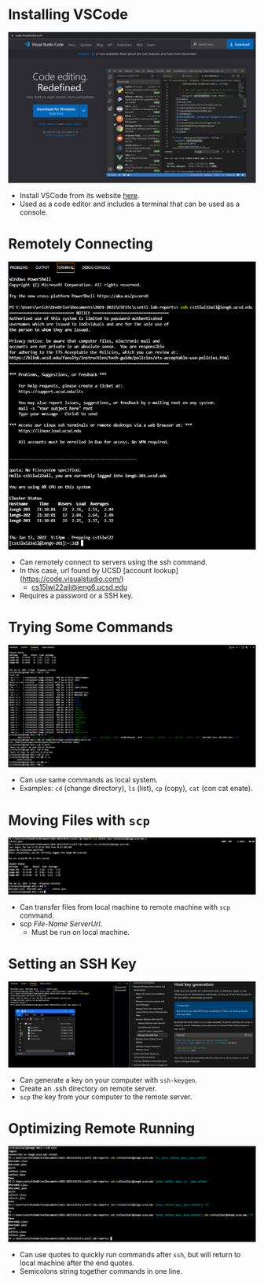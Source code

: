 # Installing VSCode
![Image](vsInstall.png)
* Install VSCode from its website [here](https://code.visualstudio.com/).
* Used as a code editor and includes a terminal that can be used as a console.
# Remotely Connecting
![Image](remotelyConnecting.png)
* Can remotely connect to servers using the ssh command.
* In this case, url found by UCSD [account lookup] (https://code.visualstudio.com/)
    * cs15lwi22ail@ieng6.ucsd.edu
* Requires a password or a SSH key.
# Trying Some Commands
![Image](commandTest.png)
* Can use same commands as local system.
* Examples: `cd` (change directory), `ls` (list), `cp` (copy), `cat` (con cat enate). 
# Moving Files with `scp`
![Image](sshTest.png)
* Can transfer files from local machine to remote machine with `scp` command.
* scp  _File-Name_  _ServerUrl_.
    * Must be run on local machine.
# Setting an SSH Key
![Image](keyGeneration.png)
* Can generate a key on your computer with `ssh-keygen`.
* Create an .ssh directory on remote server.
* `scp` the key from your computer to the remote server.
# Optimizing Remote Running
![Image](sshShortcuts.png)
* Can use quotes to quickly run commands after `ssh`, but will return to local machine after the end quotes.
* Semicolons string together commands in one line.